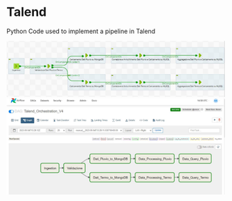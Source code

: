 # Talend
Python Code used to implement a pipeline in Talend

<p align="center">
  <img width="1200"src="/Image/Pipe.JPG">
  <img width="1200"src="/Image/airflow.JPG">
</p>
